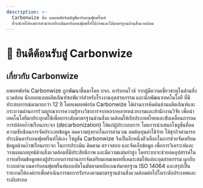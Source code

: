 ```yaml
---
description: >-
  Carbonwize คือ แพลทฟอร์มบัญชีคาร์บอนฟุตพริ้นท์
  ที่จะช่วยให้องค์กรสามารถประเมินคาร์บอนฟุตพริ้ท์ได้ง่ายและได้มาตรฐานด้านสิ่งแวดล้อม
---
```


# 👋 ยินดีต้อนรับสู่ Carbonwize

## เกี่ยวกับ Carbonwize <a href="#carbonwize" id="carbonwize"></a>

แพลทฟอร์ม Carbonwize ถูกพัฒนาขึ้นมาโดย บจก. คาร์บอนไวซ์ จากผู้มีความเชี่ยวชาญในด้านสิ่งแวดล้อม นักออกแบบผลิตภัณฑ์ซอฟ์แวร์สำหรับโรงงานอุตสาหกรรม และนักพัฒนาเทคโนโลยี ที่มีประสบการณ์มามากกว่า 12 ปี โดยแพลทฟอร์ม Carbonwize ได้ผ่านการคิดค้นด้านผลิตภัณฑ์และกระบวนผ่านการร่วมบูรณาการความรู้ทางวิชาการจากหลากหลายหน่วยงานและสำนักงานวิจัย เพื่อนำเทคโนโลยีมาประยุกต์ใช้เพื่อยกระดับมาตรฐานด้านสิ่งแวดล้อมให้กับประเทศไทยและขับเคลื่อนการลดการปล่อยก๊าซเรือนกระจก (decarbonization) ให้แก่ผู้ประกอบการ โดยการนำเสนอโซลูชันที่ลดความซับซ้อนการจัดประเภทข้อมูล ลดความยุ่งยากในการคำนวณ ลดต้นทุนค่าใช้จ่าย ให้ธุรกิจสามารถประเมินคาร์บอนฟุตพริ้นท์ได้เอง โซลูชัน Carbonwize จึงเป็นอีกหนึ่งตัวเลือกในการช่วยจัดเตรียมข้อมูลด้านก๊าซเรือนกระจก ในการประเมิน ติดตาม ตรวจสอบ และจัดเก็บข้อมูล เพื่อการวิเคราะห์และวางแผนกลยุทธ์ด้านสิ่งแวดล้อมที่มีประสิทธิภาพ และมีความแม่นยำสูง โดยระบบจะช่วยลดอุปสรรค์ในการเตรียมข้อมูลของผู้ประกอบการผ่านการจัดเตรียมเทมเพลทที่เหมาะสมให้แต่ละอุตสาหกรรม ผูกกับระบบคำนวณคาร์บอนฟุตพริ้นท์แบบอัตโนมัตตามหลักเกณฑ์มาตรฐาน ISO 14064 และสรุปเป็นรายงานให้องค์กรเพื่อดำเนินการขอการรับรองตามมาตรฐานด้านสิ่งแวดล้อมต่อไปในระดับประเทศและระดับสากล
